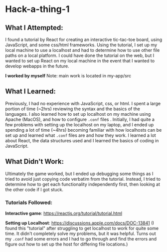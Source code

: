 # Hack-a-thing-1 

## What I Attempted:
I found a tutorial by React for creating an interactive tic-tac-toe board, using JavaScript, and some css/html frameworks. Using the tutorial, I set up my local machine to use a localhost and had to determine how to use other file paths on a local platform. I could have done the tutorial on the web, but I wanted to set up React on my local machine in the event that I wanted to develop webapps in the future. 

**I worked by myself**
Note: main work is located in my-app/src

## What I Learned:
Previously, I had no experience with JavaScript, css, or html. I spent a large portion of time (~2hrs) reviewing the syntax and the basics of the languages. I also learned how to set up localhost on my machine using Apache (MacOS), and how to configure `.conf` files . Initially, I had quite a few problems with setting up the localhost on my laptop, and I ended up spending a lot of time (~4hrs) becoming familiar with how localhosts can be set up and learned what `.conf` files are and how they work. 
I learned a lot about React, the data structures used and I learned the basics of coding in JavaScript. 

## What Didn't Work:
Ultimately the game worked, but I ended up debugging some things as I tried to avoid just copying code verbatim from the tutorial. Instead, I tried to determine how to get each functionality independently first, then looking at the other code if I got stuck. 

### Tutorials Followed:
**Interactive game**: https://reactjs.org/tutorial/tutorial.html

**Setting up Localhost**: https://discussions.apple.com/docs/DOC-13841 
(I found this "tutorial" after struggling to get localhost to work for quite some time.  It didn't completely solve my problems, but it was helpful.  Turns out my `.conf`  had some errors and I had to go through and find the errors and figure out how to set up the host for differing file locations.) 
